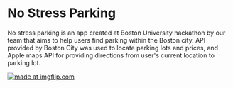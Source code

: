 # No Stress Parking

No stress parking is an app created at Boston University hackathon by our team that aims to help users find parking within the Boston city. API provided by Boston City was used to locate parking lots and prices, and Apple maps API for providing directions from user's current location to parking lot. 

<a href="https://imgflip.com/gif/2maeim"><img src="https://i.imgflip.com/2maeim.gif" title="made at imgflip.com"/></a>
